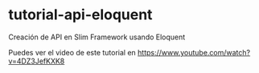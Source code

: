 tutorial-api-eloquent
=====================

Creación de API en Slim Framework usando Eloquent

Puedes ver el video de este tutorial en https://www.youtube.com/watch?v=4DZ3JefKXK8
